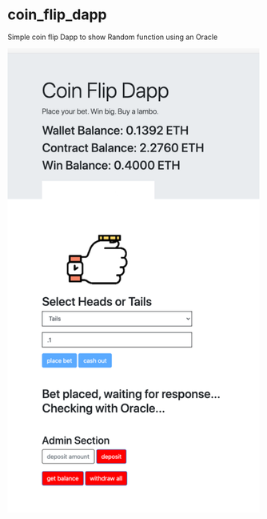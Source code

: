 # coin_flip_dapp 

Simple coin flip  Dapp to show Random function using an Oracle 

![alt text](https://github.com/amerqureshi/coin_flip_dapp/blob/main/Screen%20Shot%202020-10-18%20at%207.48.38%20PM.png)
